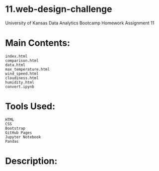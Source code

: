 # 11.web-design-challenge
University of Kansas Data Analytics Bootcamp Homework Assignment 11

# Main Contents:
    index.html
    comparison.html
    data.html
    max_temperature.html
    wind_speed.html
    cloudiness.html
    humidity.html
    convert.ipynb
# Tools Used:
    HTML
    CSS
    Bootstrap
    GitHub Pages
    Jupyter Notebook
    Pandas
# Description:
